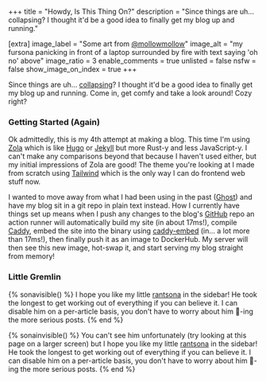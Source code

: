 +++
title = "Howdy, Is This Thing On?"
description = "Since things are uh... collapsing? I thought it'd be a good idea to finally get my blog up and running."

[extra]
image_label = "Some art from [@mollowmollow](https://twitter.com/mollowmollow)"
image_alt = "my fursona panicking in front of a laptop surrounded by fire with text saying 'oh no' above"
image_ratio = 3
enable_comments = true
unlisted = false
nsfw = false
show_image_on_index = true
+++

Since things are uh... [collapsing](https://www.theguardian.com/technology/2022/nov/12/elon-musk-twitter-chaos-enleashed)?
I thought it'd be a good idea to finally get my blog up and running. Come in, get comfy and take a look around!
Cozy right?

### Getting Started (Again)
Ok admittedly, this is my 4th attempt at making a blog. This time I'm using [Zola](https://www.getzola.org) which 
is like [Hugo](https://gohugo.io) or [Jekyll](https://jekyllrb.com) but more Rust-y and less JavaScript-y. I can't 
make any comparisons beyond that because I haven't used either, but my initial impressions of Zola are good! The theme 
you're looking at I made from scratch using [Tailwind](https://tailwindcss.com) which is the only way I can do 
frontend web stuff now.

I wanted to move away from what I had been using in the past ([Ghost](https://ghost.org)) and have my blog sit in a 
git repo in plain text instead. How I currently have things set up means when I push
any changes to the blog's [GitHub](https://github.com/videah/blog) repo an action runner will automatically build my
site (in about 17ms!), compile [Caddy](https://caddyserver.com), embed the site into the binary 
using [caddy-embed](https://github.com/mholt/caddy-embed) (in... a lot more than 17ms!), then finally push it as an 
image to DockerHub. My server will then see this new image, hot-swap it, and start serving my blog straight from memory!

### Little Gremlin
{% sonavisible() %}
I hope you like my little [rantsona](https://knowyourmeme.com/memes/rantsona) in the sidebar! He took the longest 
to get working out of everything if you can believe it. I can disable him on a per-article basis, you don't have to 
worry about him 🤔-ing the more serious posts.
{% end %}

{% sonainvisible() %}
You can't see him unfortunately (try looking at this page on a larger screen) but I hope you like my little 
[rantsona](https://knowyourmeme.com/memes/rantsona) in the sidebar! He took the longest to get working out of 
everything if you can believe it. I can disable him on a per-article basis, you don't have to worry about him 🤔-ing 
the more serious posts.
{% end %}